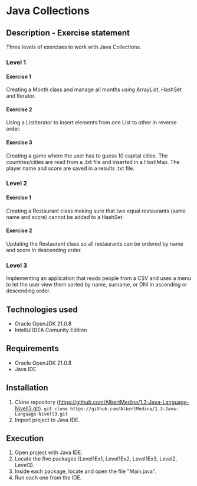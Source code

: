 # Java Collections

## Description - Exercise statement
Three levels of exercises to work with Java Collections.

### Level 1
#### Exercise 1
Creating a Month class and manage all months using ArrayList, HashSet and Iterator.

#### Exercise 2
Using a ListIterator to insert elements from one List to other in reverse order.

#### Exercise 3
Creating a game where the user has to guess 10 capital cities. The countries/cities are read from a .txt file and inserted in a HashMap. The player name and score are saved in a results .txt file.

### Level 2
#### Exercise 1
Creating a Restaurant class making sure that two equal restaurants (same name and score) cannot be added to a HashSet.

#### Exercise 2
Updating the Restaurant class so all restaurants can be ordered by name and score in descending order.

### Level 3
Implementing an application that reads people from a CSV and uses a menu to let the user view them sorted by name, surname, or DNI in ascending or descending order.

## Technologies used
- Oracle OpenJDK 21.0.8
- IntelliJ IDEA Comunity Edition

## Requirements
- Oracle OpenJDK 21.0.8
- Java IDE

## Installation
1. Clone repository (https://github.com/AlbertMedina/1.3-Java-Language-Nivell3.git).
`git clone https://github.com/AlbertMedina/1.3-Java-Language-Nivell3.git`
2. Import project to Java IDE.

## Execution
1. Open project with Java IDE.
2. Locate the five packages (Level1Ex1, Level1Ex2, Level1Ex3, Level2, Level3).
3. Inside each package, locate and open the file "Main.java".
4. Run each one from the IDE.
